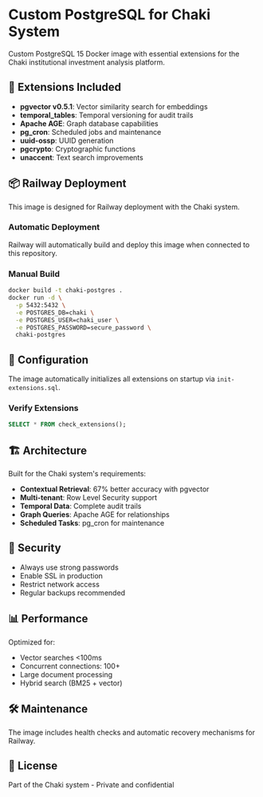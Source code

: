 # Custom PostgreSQL for Chaki System

Custom PostgreSQL 15 Docker image with essential extensions for the Chaki institutional investment analysis platform.

## 🚀 Extensions Included

- **pgvector v0.5.1**: Vector similarity search for embeddings
- **temporal_tables**: Temporal versioning for audit trails
- **Apache AGE**: Graph database capabilities
- **pg_cron**: Scheduled jobs and maintenance
- **uuid-ossp**: UUID generation
- **pgcrypto**: Cryptographic functions
- **unaccent**: Text search improvements

## 📦 Railway Deployment

This image is designed for Railway deployment with the Chaki system.

### Automatic Deployment

Railway will automatically build and deploy this image when connected to this repository.

### Manual Build

```bash
docker build -t chaki-postgres .
docker run -d \
  -p 5432:5432 \
  -e POSTGRES_DB=chaki \
  -e POSTGRES_USER=chaki_user \
  -e POSTGRES_PASSWORD=secure_password \
  chaki-postgres
```

## 🔧 Configuration

The image automatically initializes all extensions on startup via `init-extensions.sql`.

### Verify Extensions

```sql
SELECT * FROM check_extensions();
```

## 🏗️ Architecture

Built for the Chaki system's requirements:
- **Contextual Retrieval**: 67% better accuracy with pgvector
- **Multi-tenant**: Row Level Security support
- **Temporal Data**: Complete audit trails
- **Graph Queries**: Apache AGE for relationships
- **Scheduled Tasks**: pg_cron for maintenance

## 🔐 Security

- Always use strong passwords
- Enable SSL in production
- Restrict network access
- Regular backups recommended

## 📊 Performance

Optimized for:
- Vector searches <100ms
- Concurrent connections: 100+
- Large document processing
- Hybrid search (BM25 + vector)

## 🛠️ Maintenance

The image includes health checks and automatic recovery mechanisms for Railway.

## 📝 License

Part of the Chaki system - Private and confidential
